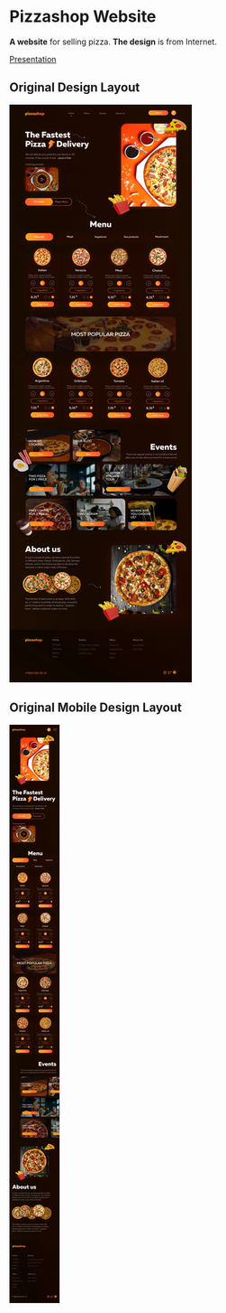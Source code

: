 # Pizzashop Website

**A website** for selling pizza. **The design** is from Internet.

[Presentation](https://alexey96may.github.io/Pizzashop-website/build/)

## Original Design Layout

![Alt-Original Design Layout](/design.webp)

## Original Mobile Design Layout

![Alt-Original mobile Design Layout](/mobile_design.webp)
